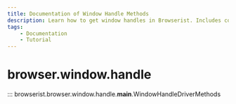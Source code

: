 ```yaml
---
title: Documentation of Window Handle Methods
description: Learn how to get window handles in Browserist. Includes code examples for beginners and advanced users for web scraping and browser automation.
tags:
    - Documentation
    - Tutorial
---
```


# browser.window.handle

::: browserist.browser.window.handle.__main__.WindowHandleDriverMethods
